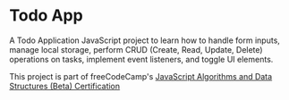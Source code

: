 # Todo App

A Todo Application JavaScript project to learn how to handle form inputs, manage local storage, perform CRUD (Create, Read, Update, Delete) operations on tasks, implement event listeners, and toggle UI elements.

This project is part of freeCodeCamp's [JavaScript Algorithms and Data Structures (Beta) Certification](https://www.freecodecamp.org/learn/javascript-algorithms-and-data-structures-v8/)